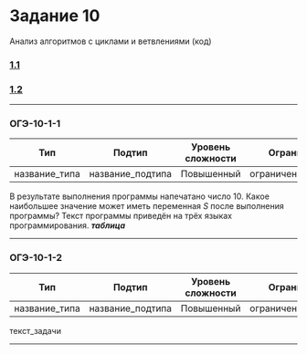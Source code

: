 # Задание 10

Анализ алгоритмов с циклами и ветвлениями (код)

### [1.1](#ОГЭ-10-1-1)
### [1.2](#ОГЭ-10-1-2)

***

<h3 name="ОГЭ-10-1-1">ОГЭ-10-1-1<a class="anchor-link" href="ОГЭ-10-1-1"></a></h3>

| Тип | Подтип | Уровень сложности | Ограничения | Стадия |
| --- | ------ | ----------------- | ----------- | ------ |
| название_типа | название_подтипа | Повышенный | ограничения_подтипа | :red_circle: |
 
В результате выполнения программы напечатано число 10. Какое наибольшее значение может иметь переменная <i>S</i> после выполнения программы? 
Текст программы приведён на трёх языках программирования.
***таблица***
 
 ***
 
 <h3 name="ОГЭ-10-1-2">ОГЭ-10-1-2<a class="anchor-link" href="ОГЭ-10-1-2"></a></h3>

| Тип | Подтип | Уровень сложности | Ограничения | Стадия |
| --- | ------ | ----------------- | ----------- | ------ |
| название_типа | название_подтипа | Повышенный | ограничения_подтипа | :red_circle: |
 
 текст_задачи
 
 ***